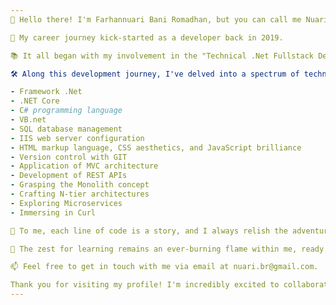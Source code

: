 ```yaml
---
👋 Hello there! I'm Farhannuari Bani Romadhan, but you can call me Nuari.

🚀 My career journey kick-started as a developer back in 2019.

📚 It all began with my involvement in the "Technical .Net Fullstack Developer" bootcamp during that year. Since then, my passion as a full-stack developer has continued to grow, propelling me to keep evolving my career in the realm of development.

🛠️ Along this development journey, I've delved into a spectrum of technologies, including:

- Framework .Net
- .NET Core
- C# programming language
- VB.net
- SQL database management
- IIS web server configuration
- HTML markup language, CSS aesthetics, and JavaScript brilliance
- Version control with GIT
- Application of MVC architecture
- Development of REST APIs
- Grasping the Monolith concept
- Crafting N-tier architectures
- Exploring Microservices
- Immersing in Curl

🔧 To me, each line of code is a story, and I always relish the adventure it brings every day.

🌱 The zest for learning remains an ever-burning flame within me, ready to adapt to the relentless pace of technological evolution.

📫 Feel free to get in touch with me via email at nuari.br@gmail.com.

Thank you for visiting my profile! I'm incredibly excited to collaborate and craft amazing solutions together. 🤝
---
```


